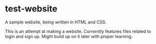 # test-website
A sample website, being written in HTML and CSS.

This is an attempt at making a website. Currerntly features files related to login and sign up. Might build up on it later with proper learning.
